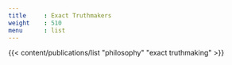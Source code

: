 ```yaml
---
title     : Exact Truthmakers
weight    : 510
menu      : list
---
```

{{< content/publications/list "philosophy" "exact truthmaking" >}}
